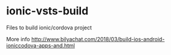 # ionic-vsts-build
Files to build ionic/cordova project

More info http://www.bilyachat.com/2018/03/build-ios-android-ioniccodova-apps-and.html
